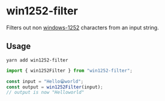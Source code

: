 # win1252-filter

Filters out non [windows-1252](https://en.wikipedia.org/wiki/Windows-1252) characters from an input string.

## Usage

```
yarn add win1252-filter
```

```ts
import { win1252Filter } from "win1252-filter";

const input = "Hello😁world";
const output = win1252Filter(input);
// output is now "Helloworld"
```
